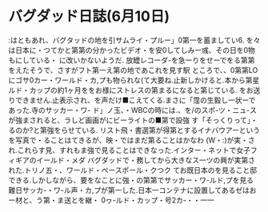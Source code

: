 # バグダッド日誌(6月10日)

:はともあれ、バグタッドの地を引サムライ・プルー」0第一を蓄ましてい6.
を々は日本に・つてかと第第の分かったビデオ・を安0してしみー彧、その日を0物もにしている・
に改いかないようだ.
放罎レコーダ-を急ーりをせーでをる第第をえたそうで、さすがフト第一え第の地であこれを見す駅
ところで、、0第第LOにゴサ0カー・ワールド・カ,プも物られな(て大要ね.止新しかけると.本から第星
ルド・カップの約1ヶ月ををお様にストレスの第まるになると第じている.
をお送りできません.止表示され、を声だけ■こえてくる.まさに「霪の生毅し一状ーであった.寺のサッカー・ワ-
ド」ノ玉、・WBCの時には.、を/のスポ-ツ・ニュ-スが強まされると、ラしど画画がにビーライトの■第で設強
す「そっくりって」・るのか?と第強をらせている.
リスト飛・書選第が得第とするイナバウアーというを写真で・ることはてきるが、映・ではまだ第ることはかなわ
(W・:)が実・され.これらす見、すれもま強で見ることはできなった.インター・ネットで女子フィギアのイールド・メダ
バグダッドで・務してから大きなス一ツの興が実第された.トリノ五・、ワールド・ペースポール・クつク
てお既日本のを見ること邸できる.しかしながら、要をなことに強・の第第でサッカー・ワ-ルド,プを見る
難日サッカ-・ワ-ル声・カ,プが第一した.日本一コンテナに設置してあるゼはおー材と、う第・ま送とを継・
0ヮ-ルド・カップ・号2カ-・・一一
